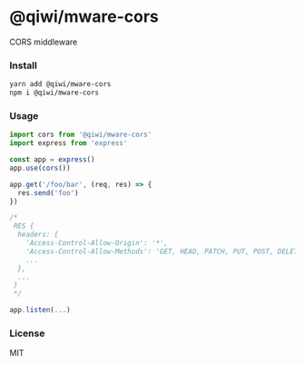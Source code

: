 # @qiwi/mware-cors
CORS middleware

### Install
```bash
yarn add @qiwi/mware-cors
npm i @qiwi/mware-cors
```

### Usage

```javascript
import cors from '@qiwi/mware-cors'
import express from 'express'

const app = express()
app.use(cors())

app.get('/foo/bar', (req, res) => {
  res.send('foo')
})

/*
 RES {
  headers: { 
    'Access-Control-Allow-Origin': '*',
    'Access-Control-Allow-Methods': 'GET, HEAD, PATCH, PUT, POST, DELETE, OPTIONS'
    ...
  },
  ...
 }
 */

app.listen(...)
```

### License
MIT
